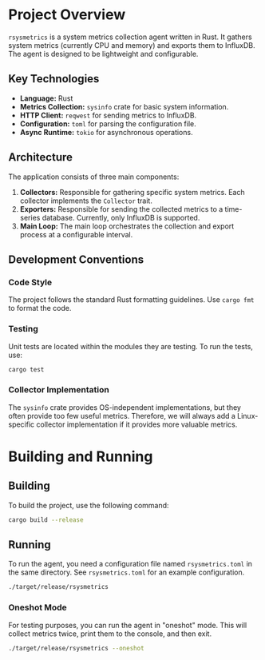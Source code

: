 # Project Overview

`rsysmetrics` is a system metrics collection agent written in Rust. It gathers system metrics (currently CPU and memory) and exports them to InfluxDB. The agent is designed to be lightweight and configurable.

## Key Technologies

*   **Language:** Rust
*   **Metrics Collection:** `sysinfo` crate for basic system information.
*   **HTTP Client:** `reqwest` for sending metrics to InfluxDB.
*   **Configuration:** `toml` for parsing the configuration file.
*   **Async Runtime:** `tokio` for asynchronous operations.

## Architecture

The application consists of three main components:

1.  **Collectors:** Responsible for gathering specific system metrics. Each collector implements the `Collector` trait.
2.  **Exporters:** Responsible for sending the collected metrics to a time-series database. Currently, only InfluxDB is supported.
3.  **Main Loop:** The main loop orchestrates the collection and export process at a configurable interval.

## Development Conventions

### Code Style

The project follows the standard Rust formatting guidelines. Use `cargo fmt` to format the code.

### Testing

Unit tests are located within the modules they are testing. To run the tests, use:

```bash
cargo test
```

### Collector Implementation

The `sysinfo` crate provides OS-independent implementations, but they often provide too few useful metrics. Therefore, we will always add a Linux-specific collector implementation if it provides more valuable metrics.

# Building and Running

## Building

To build the project, use the following command:

```bash
cargo build --release
```

## Running

To run the agent, you need a configuration file named `rsysmetrics.toml` in the same directory. See `rsysmetrics.toml` for an example configuration.

```bash
./target/release/rsysmetrics
```

### Oneshot Mode

For testing purposes, you can run the agent in "oneshot" mode. This will collect metrics twice, print them to the console, and then exit.

```bash
./target/release/rsysmetrics --oneshot
```
